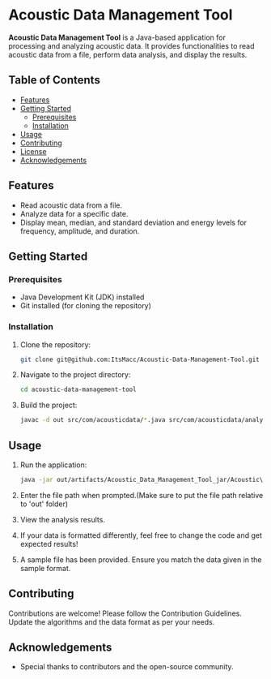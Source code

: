 # Acoustic Data Management Tool

**Acoustic Data Management Tool** is a Java-based application for processing and analyzing acoustic data. It provides functionalities to read acoustic data from a file, perform data analysis, and display the results.

## Table of Contents

- [Features](#features)
- [Getting Started](#getting-started)
  - [Prerequisites](#prerequisites)
  - [Installation](#installation)
- [Usage](#usage)
- [Contributing](#contributing)
- [License](#license)
- [Acknowledgements](#acknowledgements)

## Features

- Read acoustic data from a file.
- Analyze data for a specific date.
- Display mean, median, and standard deviation and energy levels for frequency, amplitude, and duration.

## Getting Started

### Prerequisites

- Java Development Kit (JDK) installed
- Git installed (for cloning the repository)

### Installation

1. Clone the repository:

    ```bash
    git clone git@github.com:ItsMacc/Acoustic-Data-Management-Tool.git
    ```

2. Navigate to the project directory:

    ```bash
    cd acoustic-data-management-tool
    ```

3. Build the project:

    ```bash
    javac -d out src/com/acousticdata/*.java src/com/acousticdata/analysis/*.java src/com/acousticdata/algorithms/*.java src/com/acousticdata/exceptions/*.java src/com/acousticdata/io/*.java src/com/acousticdata/userinterface/*.java
    ```

## Usage

1. Run the application:

    ```bash
    java -jar out/artifacts/Acoustic_Data_Management_Tool_jar/Acoustic\ Data\ Management\ Tool.jar
    ```

2. Enter the file path when prompted.(Make sure to put the file path relative to 'out' folder)

3. View the analysis results.
4. If your data is formatted differently, feel free to change the code and get expected results!
5. A sample file has been provided. Ensure you match the data given in the sample format.

## Contributing

Contributions are welcome! Please follow the Contribution Guidelines.
Update the algorithms and the data format as per your needs.


## Acknowledgements

- Special thanks to contributors and the open-source community.
